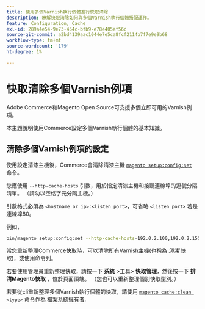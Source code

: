 ```yaml
---
title: 使用多個Varnish執行個體進行快取清除
description: 瞭解快取清除如何與多個Varnish執行個體搭配運作。
feature: Configuration, Cache
exl-id: 289a4e54-9e73-454c-bfb9-e78e405af56c
source-git-commit: a2bd4139aac1044e7e5ca8fcf2114b7f7e9e9b68
workflow-type: tm+mt
source-wordcount: '179'
ht-degree: 1%

---
```


# 快取清除多個Varnish例項

Adobe Commerce和Magento Open Source可支援多個立即可用的Varnish例項。

本主題說明使用Commerce設定多個Varnish執行個體的基本知識。

## 清除多個Varnish例項的設定

使用設定清漆主機後，Commerce會清除清漆主機 [`magento setup:config:set`](../../installation/tutorials/deployment.md) 命令。

您應使用 `--http-cache-hosts` 引數，用於指定清漆主機和接聽連線埠的逗號分隔清單。 （請勿以空格字元分隔主機。）

引數格式必須為 `<hostname or ip>:<listen port>`，可省略 `<listen port>` 若是連線埠80。

例如，

```bash
bin/magento setup:config:set --http-cache-hosts=192.0.2.100,192.0.2.155:8080
```

當您重新整理Commerce快取時，可以清除所有Varnish主機(也稱為 _清潔_ 快取)，或使用命令列。

若要使用管理員重新整理快取，請按一下 **系統** >工具> **快取管理**，然後按一下 **排清Magento快取** ，位於頁面頂端。 （您也可以重新整理個別快取型別。）

若要從cli重新整理多個Varnish執行個體的快取，請使用 [`magento cache:clean <type>`](../cli/manage-cache.md#clean-and-flush-cache-types) 命令作為 [檔案系統擁有者](../../installation/prerequisites/file-system/overview.md).
